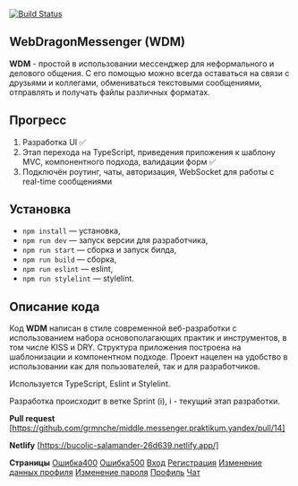 [![Build Status](https://img.shields.io/badge/Build-Progress-yellow)](https://github.com/grmnche/middle.messenger.praktikum.yandex/tree/sprint_1)

## WebDragonMessenger (WDM)

**WDM** - простой в использовании мессенджер для неформального и делового общения. С его помощью можно всегда оставаться на связи с друзьями и коллегами, обмениваться текстовыми сообщениями, отправлять и получать файлы различных форматах.

## Прогресс

1. Разработка UI ✅
2. Этап перехода на TypeScript, приведения приложения к шаблону MVC, компонентного подхода, валидации форм ✅
3. Подключён роутинг, чаты, авторизация, WebSocket для работы с real-time сообщениями

## Установка

- `npm install` — установка,
- `npm run dev` — запуск версии для разработчика,
- `npm run start` — сборка и запуск билда,
- `npm run build` — сборка,
- `npm run eslint` — eslint,
- `npm run stylelint` — stylelint.

## **Описание кода**

Код **WDM** написан в стиле современной веб-разработки с использованием набора основополагающих практик и инструментов, в том числе KISS и DRY. Структура приложения построена на шаблонизации и компонентном подходе. Проект нацелен на удобство в использовании как для пользователей, так и для разработчиков.

Используется TypeScript, Eslint и Stylelint.

Разработка происходит в ветке Sprint (i), i - текущий этап разработки.

**Pull request**
[https://github.com/grmnche/middle.messenger.praktikum.yandex/pull/14]

**Netlify**
[https://bucolic-salamander-26d639.netlify.app/]

**Страницы**
[Ошибка400](src/pages/error/error400/error400.hbs)
[Ошибка500](src/pages/error/error500/error500.hbs)
[Вход](src/pages/login/login.hbs)
[Регистрация](src/pages/registration/registration.hbs)
[Изменение данных профиля](src/pages/profile/modules/settings/settings.hbs)
[Изменение пароля](src/pages/profile/modules/settings-password/settings-password.hbs)
[Профиль](src/pages/profile/profile.hbs)
[Чат](src/pages/messenger/messenger.hbs)
